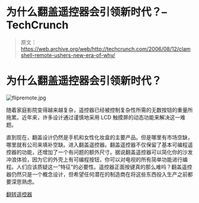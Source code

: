 # 为什么翻盖遥控器会引领新时代？–TechCrunch

> 原文：<https://web.archive.org/web/http://techcrunch.com/2006/08/12/clamshell-remote-ushers-new-era-of-why/>

# 为什么翻盖遥控器会引领新时代？

![flipremote.jpg](img/08e285c4ef9d71247b8d5ae136606c36.png)

随着家庭影院变得越来越复杂，遥控器已经被控制复杂性所需的无数按钮的重量所拖累。近年来，许多设计通过谨慎地采用 LCD 触摸屏的动态功能来解决这一难题。

直到现在，翻盖设计仍然是手机和女性化妆盒的主要产品。但是哪里有市场空缺，哪里就有公司来填补空缺。进入翻盖遥控器。翻盖遥控器不仅保留了基本可编程遥控器的功能，还增加了一个有问题的额外尺寸。据说翻盖遥控器可以简化你的沙发冲浪体验，因为它的外壳上有可编程按钮，你可以对电视的所有简单功能进行编程。人们应该质疑这一“特征”的必要性。遥控器正面按键真的那么难吗？翻盖遥控器仍然只是一个概念设计，但希望任何潜在的制造商在将这些东西投入生产之前都要深思熟虑。

[翻转遥控器](https://web.archive.org/web/20210225025937/http://www.techeblog.com/index.php/tech-gadget/flip-remote)